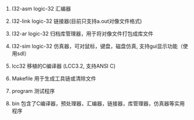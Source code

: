
1. l32-asm		logic-32 汇编器

2. l32-link		logic-32 链接器(目前只支持a.out对像文件格式)

3. l32-ar		logic-32 归档库管理器，用于将对像文件打包成库文件

4. l32-sim		logic-32 仿真器，可对鼠标，键盘，磁盘仿真, 支持gui显示功能（使用sdl）

5. lcc32		移植的C编译器 (LCC3.2, 支持ANSI C)

6. Makefile		用于生成工具链或清除文件

7. program		测试程序

8. bin			包含了C编译器，预处理器，汇编器，链接器，库管理器，仿真器等实用程序
